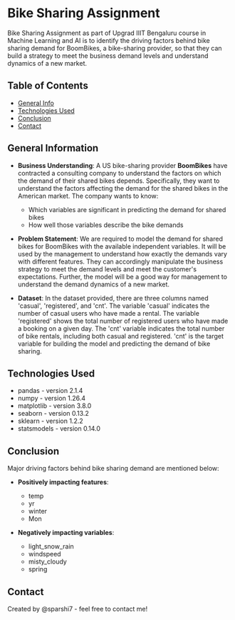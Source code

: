 # Bike Sharing Assignment
Bike Sharing Assignment as part of Upgrad IIIT Bengaluru course in Machine Learning and AI is to identify the driving factors behind bike sharing demand for BoomBikes, a bike-sharing provider, so that they can build a strategy to meet the business demand levels and understand dynamics of a new market.

## Table of Contents
* [General Info](#general-information)
* [Technologies Used](#technologies-used)
* [Conclusion](#conclusion)
* [Contact](#contact)

## General Information
- **Business Understanding**: A US bike-sharing provider **BoomBikes** have contracted a consulting company to understand the factors on which the demand of their shared bikes depends. Specifically, they want to understand the factors affecting the demand for the shared bikes in the American market. The company wants to know:
  - Which variables are significant in predicting the demand for shared bikes
  - How well those variables describe the bike demands

- **Problem Statement**: We are required to model the demand for shared bikes for BoomBikes with the available independent variables. It will be used by the management to understand how exactly the demands vary with different features. They can accordingly manipulate the business strategy to meet the demand levels and meet the customer's expectations. Further, the model will be a good way for management to understand the demand dynamics of a new market. 

- **Dataset**: In the dataset provided, there are three columns named 'casual', 'registered', and 'cnt'. The variable 'casual' indicates the number of casual users who have made a rental. The variable 'registered' shows the total number of registered users who have made a booking on a given day. The 'cnt' variable indicates the total number of bike rentals, including both casual and registered. 'cnt' is the target variable for building the model and predicting the demand of bike sharing.

## Technologies Used
- pandas - version 2.1.4
- numpy - version 1.26.4
- matplotlib - version 3.8.0
- seaborn - version 0.13.2
- sklearn - version 1.2.2
- statsmodels - version 0.14.0

## Conclusion
Major driving factors behind bike sharing demand are mentioned below:
 - **Positively impacting features**:
   - temp
   - yr
   - winter
   - Mon
   
- **Negatively impacting variables**:
  - light_snow_rain
  - windspeed
  - misty_cloudy
  - spring


## Contact
Created by @sparshi7 - feel free to contact me!
